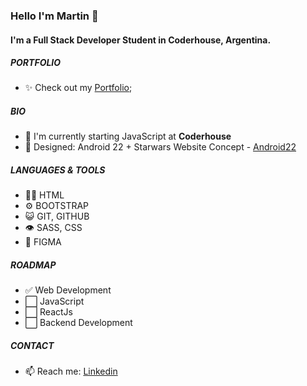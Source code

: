 ### Hello I'm Martin 👋

#### I'm a Full Stack Developer Student in Coderhouse, Argentina.

##### PORTFOLIO

- ✨ Check out my [Portfolio](https://martinzalazar.vercel.app/);

##### BIO

- 🏢 I'm currently starting JavaScript at **Coderhouse**
- 💅 Designed: Android 22 + Starwars Website Concept - [Android22](https://martinqr.github.io/android22-bt/)

##### LANGUAGES & TOOLS

- 👨‍💻 HTML
- ⚙️ BOOTSTRAP
- 😺 GIT, GITHUB
- 👁️ SASS, CSS
- 📌 FIGMA

##### ROADMAP

- ✅ Web Development
- ⬜ JavaScript
- ⬜ ReactJs
- ⬜ Backend Development

##### CONTACT

- 📫 Reach me: [Linkedin](https://www.linkedin.com/in/mzalazar/)
